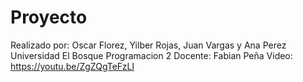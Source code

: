 # Proyecto
Realizado por: Oscar Florez, Yilber Rojas, Juan Vargas y Ana Perez
Universidad El Bosque
Programacion 2
Docente: Fabian Peña
Video: https://youtu.be/ZgZQgTeFzLI
